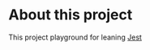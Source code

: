 # About this project

This project playground for leaning [Jest](https://jestjs.io/docs/en/getting-started)
